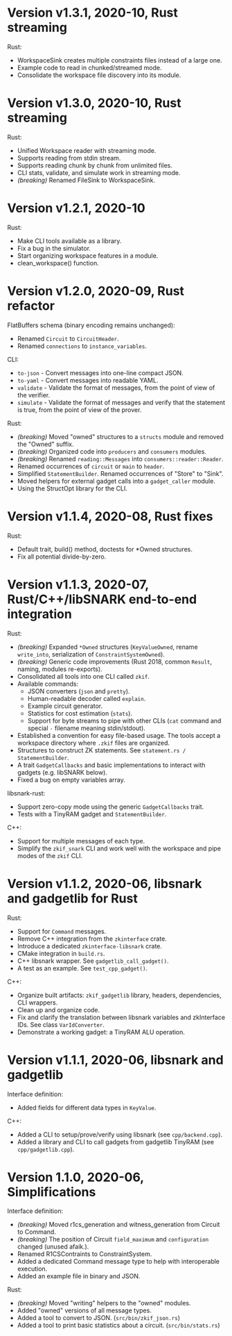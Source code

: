 # Version v1.3.1, 2020-10, Rust streaming

Rust:
- WorkspaceSink creates multiple constraints files instead of a large one.
- Example code to read in chunked/streamed mode.
- Consolidate the workspace file discovery into its module.

# Version v1.3.0, 2020-10, Rust streaming

Rust:
- Unified Workspace reader with streaming mode.
- Supports reading from stdin stream.
- Supports reading chunk by chunk from unlimited files.
- CLI stats, validate, and simulate work in streaming mode.
- *(breaking)* Renamed FileSink to WorkspaceSink.


# Version v1.2.1, 2020-10

Rust:
- Make CLI tools available as a library.
- Fix a bug in the simulator.
- Start organizing workspace features in a module.
- clean_workspace() function.

# Version v1.2.0, 2020-09, Rust refactor

FlatBuffers schema (binary encoding remains unchanged):
- Renamed `Circuit` to `CircuitHeader`.
- Renamed `connections` to `instance_variables`.

CLI:
- `to-json` - Convert messages into one-line compact JSON.
- `to-yaml` - Convert messages into readable YAML.
- `validate` - Validate the format of messages, from the point of view of the verifier.
- `simulate` - Validate the format of messages and verify that the statement is true, from the point of view of the prover.

Rust:
- *(breaking)* Moved "owned" structures to a `structs` module and removed the "Owned" suffix.
- *(breaking)* Organized code into `producers` and `consumers` modules.
- *(breaking)* Renamed `reading::Messages` into `consumers::reader::Reader`.
- Renamed occurrences of `circuit` or `main` to `header`.
- Simplified `StatementBuilder`. Renamed occurrences of "Store" to "Sink".
- Moved helpers for external gadget calls into a `gadget_caller` module.
- Using the StructOpt library for the CLI.


# Version v1.1.4, 2020-08, Rust fixes

Rust:
- Default trait, build() method, doctests for *Owned structures.
- Fix all potential divide-by-zero.


# Version v1.1.3, 2020-07, Rust/C++/libSNARK end-to-end integration

Rust:
- *(breaking)* Expanded `*Owned` structures (`KeyValueOwned`, rename `write_into`, serialization of `ConstraintSystemOwned`).
- *(breaking)* Generic code improvements (Rust 2018, common `Result`, naming, modules re-exports).
- Consolidated all tools into one CLI called `zkif`.
- Available commands:
    - JSON converters (`json` and `pretty`).
    - Human-readable decoder called `explain`.
    - Example circuit generator.
    - Statistics for cost estimation (`stats`).
    - Support for byte streams to pipe with other CLIs (`cat` command and special `-` filename meaning stdin/stdout).
- Established a convention for easy file-based usage. The tools accept a workspace directory where `.zkif` files are organized.
- Structures to construct ZK statements. See `statement.rs / StatementBuilder`.
- A trait `GadgetCallbacks` and basic implementations to interact with gadgets (e.g. libSNARK below).
- Fixed a bug on empty variables array.

libsnark-rust:
- Support zero-copy mode using the generic `GadgetCallbacks` trait.
- Tests with a TinyRAM gadget and `StatementBuilder`.

C++:
- Support for multiple messages of each type.
- Simplify the `zkif_snark` CLI and work well with the workspace and pipe modes of the `zkif` CLI.


# Version v1.1.2, 2020-06, libsnark and gadgetlib for Rust

Rust:
- Support for `Command` messages.
- Remove C++ integration from the `zkinterface` crate.
- Introduce a dedicated `zkinterface-libsnark` crate.
- CMake integration in `build.rs`.
- C++ libsnark wrapper. See `gadgetlib_call_gadget()`.
- A test as an example. See `test_cpp_gadget()`.

C++:
- Organize built artifacts: `zkif_gadgetlib` library, headers, dependencies, CLI wrappers.
- Clean up and organize code.
- Fix and clarify the translation between libsnark variables and zkInterface IDs. See class `VarIdConverter`.
- Demonstrate a working gadget: a TinyRAM ALU operation.


# Version v1.1.1, 2020-06, libsnark and gadgetlib

Interface definition:
- Added fields for different data types in `KeyValue`.

C++:
- Added a CLI to setup/prove/verify using libsnark (see `cpp/backend.cpp`).
- Added a library and CLI to call gadgets from gadgetlib TinyRAM (see `cpp/gadgetlib.cpp`).


# Version 1.1.0, 2020-06, Simplifications

Interface definition:
- *(breaking)* Moved r1cs_generation and witness_generation from Circuit to Command.
- *(breaking)* The position of Circuit `field_maximum` and `configuration` changed (unused afaik.).
- Renamed R1CSContraints to ConstraintSystem.
- Added a dedicated Command message type to help with interoperable execution.
- Added an example file in binary and JSON.

Rust:
- *(breaking)* Moved "writing" helpers to the "owned" modules.
- Added "owned" versions of all message types.
- Added a tool to convert to JSON. (`src/bin/zkif_json.rs`)
- Added a tool to print basic statistics about a circuit. (`src/bin/stats.rs`)
